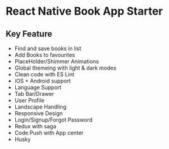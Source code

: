 # React Native Book App Starter

## Key Feature

 * Find and save books in list
 * Add Books to favourites
 * PlaceHolder/Shimmer Animations 
 * Global themeing with light & dark modes
 * Clean code with ES Lint
 * iOS + Android support
 * Language Support
 * Tab Bar/Drawer
 * User Profile
 * Landscape Handling
 * Responsive Design 
 * Login/Signup/Forgot Password
 * Redux with saga 
 * Code Push with App center
 * Husky
